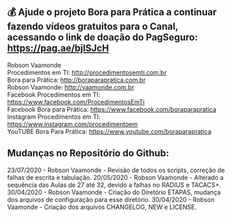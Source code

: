 ## 💰 Ajude o projeto Bora para Prática a continuar fazendo vídeos gratuitos para o Canal, acessando o link de doação do PagSeguro: https://pag.ae/bjlSJcH

Robson Vaamonde<br>
Procedimentos em TI: http://procedimentosemti.com.br<br>
Bora para Prática: http://boraparapratica.com.br<br>
Robson Vaamonde: http://vaamonde.com.br<br>
Facebook Procedimentos em TI: https://www.facebook.com/ProcedimentosEmTi<br>
Facebook Bora para Prática: https://www.facebook.com/boraparapratica<br>
Instagram Procedimentos em TI: https://www.instagram.com/procedimentoem<br>
YouTUBE Bora Para Prática: https://www.youtube.com/boraparapratica<br>

## **Mudanças no Repositório do Github:**

23/07/2020 - Robson Vaamonde - Revisão de todos os scripts, correção de falhas de escrita e tabulação.
20/05/2020 - Robson Vaamonde - Alterado a sequência das Aulas de 27 até 32, devido a falhas no RADIUS e TACACS+. 
30/04/2020 - Robson Vaamonde - Criação do Diretório ETAPAS, mudança dos arquivos de configuração para esse diretório.
30/04/2020 - Robson Vaamonde - Criação dos arquivos CHANGELOG, NEW e LICENSE.